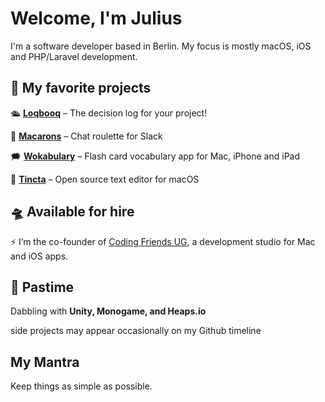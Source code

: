 # Welcome, I'm Julius

I'm a software developer based in Berlin. My focus is mostly macOS, iOS and PHP/Laravel development. 

## 🚀 My favorite projects

🛳 __[Loqbooq](https://loqbooq.app)__ – The decision log for your project!

🧁 __[Macarons](https://macarons-roulette.app)__ – Chat roulette for Slack

🗯 __[Wokabulary](https://wokabulary.com/)__ – Flash card vocabulary app for Mac, iPhone and iPad

🐙 __[Tincta](https://codingfriends.github.io/Tincta)__ – Open source text editor for macOS


## 🛸 Available for hire

⚡ I’m the co-founder of [Coding Friends UG](https://coding-friends.com), a development studio for Mac and iOS apps.


## 👾 Pastime

Dabbling with __Unity, Monogame, and Heaps.io__

side projects may appear occasionally on my Github timeline


## My Mantra

Keep things as simple as possible.



<!--
**jpeinelt/jpeinelt** is a ✨ _special_ ✨ repository because its `README.md` (this file) appears on your GitHub profile.

Here are some ideas to get you started:

- 🔭 I’m currently working on ...
- 🌱 I’m currently learning ...
- 👯 I’m looking to collaborate on ...
- 🤔 I’m looking for help with ...
- 💬 Ask me about ...
- 📫 How to reach me: ...
- 😄 Pronouns: ...
- ⚡ Fun fact: ...
-->
